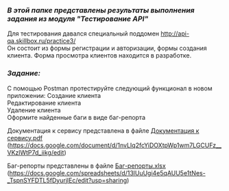 ### ***В этой папке представлены результаты выполнения задания из модуля "Тестирование API"***

Для тестирования давался специальный поддомен http://api-qa.skillbox.ru/practice3/  
Он состоит из формы регистрации и авторизации, формы создания клиента. Форма просмотра клиентов находится в разработке.

### ***Задание:***
С помощью Postman протестируйте следующий функционал в новом приложении: 
Создание клиента  
Редактирование клиента  
Удаление клиента  
Оформите найденные баги в виде баг-репорта  

Документация к сервису представлена в файле [Документация к сервису.pdf](/skillbox%20тестирование%20API/Документация%20к%20сервису.pdf)  
(https://docs.google.com/document/d/1nvLIq2fcYiDOXtpWp1wm7LGCUFz__VKzlWtP7d_iikg/edit)

Баг-репорты представлены в файле [Баг-репорты.xlsx](/skillbox%20тестирование%20API/Документация%20к%20сервису.pdf)  
(https://docs.google.com/spreadsheets/d/13lUuUgi4e5qAUU5e1tNes-_TspnSYFDTL5fDyurjlEc/edit?usp=sharing)